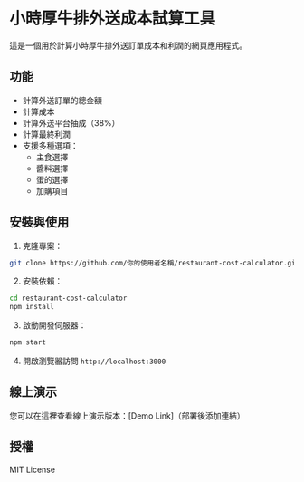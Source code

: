 # 小時厚牛排外送成本試算工具

這是一個用於計算小時厚牛排外送訂單成本和利潤的網頁應用程式。

## 功能

- 計算外送訂單的總金額
- 計算成本
- 計算外送平台抽成（38%）
- 計算最終利潤
- 支援多種選項：
  - 主食選擇
  - 醬料選擇
  - 蛋的選擇
  - 加購項目

## 安裝與使用

1. 克隆專案：
```bash
git clone https://github.com/你的使用者名稱/restaurant-cost-calculator.git
```

2. 安裝依賴：
```bash
cd restaurant-cost-calculator
npm install
```

3. 啟動開發伺服器：
```bash
npm start
```

4. 開啟瀏覽器訪問 `http://localhost:3000`

## 線上演示

您可以在這裡查看線上演示版本：[Demo Link]（部署後添加連結）

## 授權

MIT License
